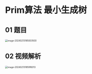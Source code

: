 # Prim算法 最小生成树



## 01 题目

<img src="https://cvp.oss-cn-shanghai.aliyuncs.com/picgo/202402131850556.png" alt="image-20240213185003500" style="zoom:50%;" />

## 02 视频解析

<img src="https://cvp.oss-cn-shanghai.aliyuncs.com/picgo/202402131859132.png" alt="image-20240213185916013" style="zoom:50%;" />